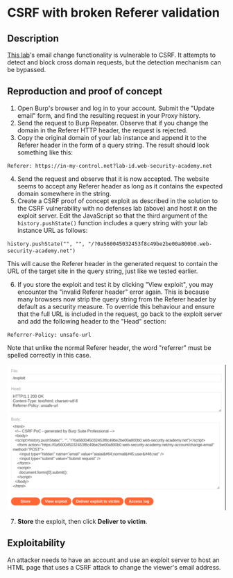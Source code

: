 # CSRF with broken Referer validation

## Description

[This lab](https://portswigger.net/web-security/csrf/bypassing-referer-based-defenses/lab-referer-validation-broken)'s email change functionality is vulnerable to CSRF. It attempts to detect and block cross domain requests, but the detection mechanism can be bypassed.

## Reproduction and proof of concept

1. Open Burp's browser and log in to your account. Submit the "Update email" form, and find the resulting request in your Proxy history.
2. Send the request to Burp Repeater. Observe that if you change the domain in the Referer HTTP header, the request is rejected.
3. Copy the original domain of your lab instance and append it to the Referer header in the form of a query string. The result should look something like this:

```text
Referer: https://in-my-control.net?lab-id.web-security-academy.net
```
    
4. Send the request and observe that it is now accepted. The website seems to accept any Referer header as long as it contains the expected domain somewhere in the string.
5. Create a CSRF proof of concept exploit as described in the solution to the CSRF vulnerability with no defenses lab (above) and host it on the exploit server. Edit the JavaScript so that the third argument of the `history.pushState()` function includes a query string with your lab instance URL as follows:

```text
history.pushState("", "", "/?0a560045032453f8c49be2be00a800b0.web-security-academy.net")
```

This will cause the Referer header in the generated request to contain the URL of the target site in the query string, just like we tested earlier.

6. If you store the exploit and test it by clicking "View exploit", you may encounter the "invalid Referer header" error again. This is because many browsers now strip the query string from the Referer header by default as a security measure. To override this behaviour and ensure that the full URL is included in the request, go back to the exploit server and add the following header to the "Head" section:

```text
Referrer-Policy: unsafe-url
```
    
Note that unlike the normal Referer header, the word "referrer" must be spelled correctly in this case.

![CSRF](../../_static/images/csrf7.png)  

7. **Store** the exploit, then click **Deliver to victim**.

## Exploitability

An attacker needs to have an account and use an exploit server to host an HTML page that uses a CSRF attack to change the viewer's email address. 
